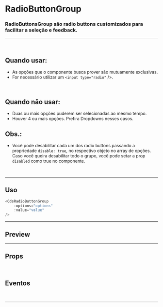 # RadioButtonGroup

### RadioButtonsGroup são radio buttons customizados para facilitar a seleção e feedback.
---
<br>

## Quando usar:
- As opções que o componente busca prover são mutuamente exclusivas.
- For necessário utilizar um ```<input type="radio"``` />.

<br>

## Quando não usar:
- Duas ou mais opções puderem ser selecionadas ao mesmo tempo.
- Houver 4 ou mais opções. Prefira Dropdowns nesses casos.

## Obs.:
- Você pode desabilitar cada um dos radio buttons passando a propriedade ```disable: true```, no respectivo objeto
no array de opções. Caso você queira desabilitar todo o grupo, você pode setar a prop ```disabled``` como true no componente.

<br>

---

## Uso

```js
<CdsRadioButtonGroup
	:options="options"
	:value="value"
/>
```

---

## Preview

<PreviewBuilder
	:args
	:component="CdsRadioButtonGroup"
	:events
/>

---

## Props

<APITable
	name="RadioButtonGroup"
	section="props"
/>
<br>

## Eventos

<APITable
	name="RadioButtonGroup"
	section="events"
/>
<br>

---

<script setup>
import { ref } from 'vue';
import CdsRadioButtonGroup from '@/components/RadioButtonGroup.vue';

const events = [
	'update:modelValue',
];

const options = [
	{
		text: 'Opção desabilitada',
		label: 'Opção desabilitada',
		value: 'value1',
		disabled: true,
	},
	{
		text: 'Opção habilitada 1',
		label: 'Opção habilitada 1',
		body: 'Adicione um texto descritivo/explicativo referente a essa opção',
		value: 'value2',
	},
	{
		text: 'Opção habilitada 2',
		label: 'Opção habilitada 2',
		value: 'value3',
	},
];

const args = ref({
	options,
	disabled: false,
	required: false,
	variant: 'green',
	state: 'default',
	errorMessage: 'Valor inválido',
	inline: false,
	label: 'Label',
	supportLink: '',
	supportLinkUrl: '',
	tooltip: '',
	tooltipIcon: 'info-outline',
	allowsExpand: false,
	fluid: false,
});
</script>
